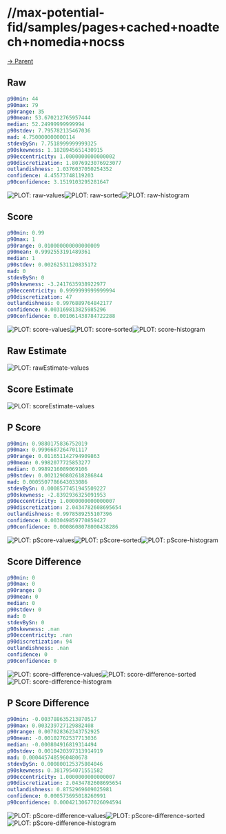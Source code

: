
# //max-potential-fid/samples/pages+cached+noadtech+nomedia+nocss

[→ Parent](../..)


## Raw


```yaml
p90min: 44
p90max: 79
p90range: 35
p90mean: 53.670212765957444
median: 52.24999999999994
p90stdev: 7.795782135467036
mad: 4.750000000000114
stdevBySn: 7.7518999999999325
p90skewness: 1.1828945651430915
p90eccentricity: 1.0000000000000002
p90discretization: 1.8076923076923077
outlandishness: 1.0376037050254352
confidence: 4.45573748119203
p90confidence: 3.1519103295281647

```

![PLOT: raw-values](./raw/values.svg)![PLOT: raw-sorted](./raw/sorted.svg)![PLOT: raw-histogram](./raw/histogram.svg)
## Score


```yaml
p90min: 0.99
p90max: 1
p90range: 0.010000000000000009
p90mean: 0.9992553191489361
median: 1
p90stdev: 0.00262531120835172
mad: 0
stdevBySn: 0
p90skewness: -3.2417635938922977
p90eccentricity: 0.9999999999999994
p90discretization: 47
outlandishness: 0.9976889764842177
confidence: 0.003169813825985296
p90confidence: 0.001061438784722288

```

![PLOT: score-values](./score/values.svg)![PLOT: score-sorted](./score/sorted.svg)![PLOT: score-histogram](./score/histogram.svg)
## Raw Estimate

![PLOT: rawEstimate-values](./rawEstimate/values.svg)
## Score Estimate

![PLOT: scoreEstimate-values](./scoreEstimate/values.svg)
## P Score


```yaml
p90min: 0.9880175836752019
p90max: 0.9996687264701117
p90range: 0.011651142794909863
p90mean: 0.9982077725853277
median: 0.9989216089069106
p90stdev: 0.0021290802618286844
mad: 0.0005507786643033086
stdevBySn: 0.0008577451945509227
p90skewness: -2.8392936325091953
p90eccentricity: 1.0000000000000007
p90discretization: 2.0434782608695654
outlandishness: 0.9978589255107396
confidence: 0.003049859770859427
p90confidence: 0.0008608078000438286

```

![PLOT: pScore-values](./pScore/values.svg)![PLOT: pScore-sorted](./pScore/sorted.svg)![PLOT: pScore-histogram](./pScore/histogram.svg)
## Score Difference


```yaml
p90min: 0
p90max: 0
p90range: 0
p90mean: 0
median: 0
p90stdev: 0
mad: 0
stdevBySn: 0
p90skewness: .nan
p90eccentricity: .nan
p90discretization: 94
outlandishness: .nan
confidence: 0
p90confidence: 0

```

![PLOT: score-difference-values](./score-difference/values.svg)![PLOT: score-difference-sorted](./score-difference/sorted.svg)![PLOT: score-difference-histogram](./score-difference/histogram.svg)
## P Score Difference


```yaml
p90min: -0.003788635213870517
p90max: 0.003239727129882408
p90range: 0.007028362343752925
p90mean: -0.00102762537713036
median: -0.000804916819314494
p90stdev: 0.0010420397313914919
mad: 0.0004457485960480678
stdevBySn: 0.000800125375804046
p90skewness: 0.3817954071551582
p90eccentricity: 1.0000000000000007
p90discretization: 2.0434782608695654
outlandishness: 0.8752969609025981
confidence: 0.000573695018260991
p90confidence: 0.00042130677026094594

```

![PLOT: pScore-difference-values](./pScore-difference/values.svg)![PLOT: pScore-difference-sorted](./pScore-difference/sorted.svg)![PLOT: pScore-difference-histogram](./pScore-difference/histogram.svg)